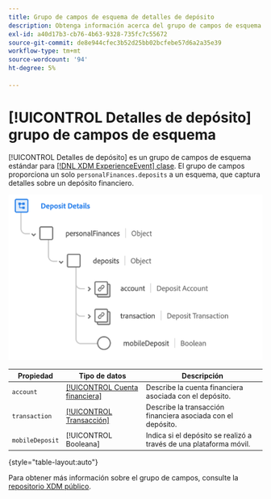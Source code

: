 ```yaml
---
title: Grupo de campos de esquema de detalles de depósito
description: Obtenga información acerca del grupo de campos de esquema Detalles de depósito.
exl-id: a40d17b3-cb76-4b63-9328-735fc7c55672
source-git-commit: de8e944cfec3b52d25bb02bcfebe57d6a2a35e39
workflow-type: tm+mt
source-wordcount: '94'
ht-degree: 5%

---
```


# [!UICONTROL Detalles de depósito] grupo de campos de esquema

[!UICONTROL Detalles de depósito] es un grupo de campos de esquema estándar para [[!DNL XDM ExperienceEvent] clase](../../classes/experienceevent.md). El grupo de campos proporciona un solo `personalFinances.deposits` a un esquema, que captura detalles sobre un depósito financiero.

![](../../images/field-groups/deposit-details.png)

| Propiedad | Tipo de datos | Descripción |
| --- | --- | --- |
| `account` | [[!UICONTROL Cuenta financiera]](../../data-types/financial-account.md) | Describe la cuenta financiera asociada con el depósito. |
| `transaction` | [[!UICONTROL Transacción]](../../data-types/transaction.md) | Describe la transacción financiera asociada con el depósito. |
| `mobileDeposit` | [!UICONTROL Booleana] | Indica si el depósito se realizó a través de una plataforma móvil. |

{style="table-layout:auto"}

Para obtener más información sobre el grupo de campos, consulte la [repositorio XDM público](https://github.com/adobe/xdm/blob/master/docs/reference/fieldgroups/experience-event/industry-verticals/experienceevent-deposit-details.schema.json).
